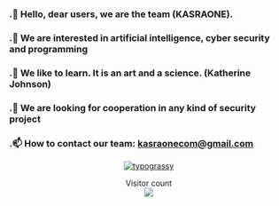 
### .👋 Hello, dear users, we are the team (KASRAONE).
### .👀 We are interested in artificial intelligence, cyber security and programming
### .🌱 We like to learn. It is an art and a science. (Katherine Johnson)
### .💞️ We are looking for cooperation in any kind of security project
### .📫 How to contact our team: kasraonecom@gmail.com


<div align="center">
    <a href="https://github.com/kasraone">
        <img alt="typograssy" src="https://typograssy.deno.dev/api?text=KASRAONE&l0=none&l1=82d9d0&l2=027353&l3=038c4c&l4=01402e&bg=none&frame=none&speed=100&comment=">
    </a>
</div>

<p align="center"> 
  Visitor count<br>
  <img src="https://profile-counter.glitch.me/kasraone/count.svg" />
</p>





